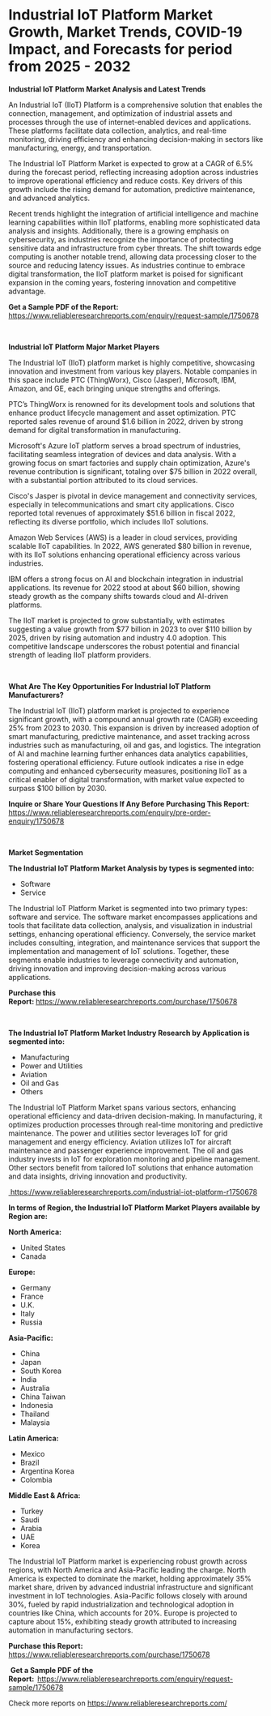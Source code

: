 <p><h1>Industrial IoT Platform Market Growth, Market Trends, COVID-19 Impact, and Forecasts for period from 2025 - 2032</h1></p><p><strong>Industrial IoT Platform Market Analysis and Latest Trends</strong></p>
<p><p>An Industrial IoT (IIoT) Platform is a comprehensive solution that enables the connection, management, and optimization of industrial assets and processes through the use of internet-enabled devices and applications. These platforms facilitate data collection, analytics, and real-time monitoring, driving efficiency and enhancing decision-making in sectors like manufacturing, energy, and transportation.</p><p>The Industrial IoT Platform Market is expected to grow at a CAGR of 6.5% during the forecast period, reflecting increasing adoption across industries to improve operational efficiency and reduce costs. Key drivers of this growth include the rising demand for automation, predictive maintenance, and advanced analytics. </p><p>Recent trends highlight the integration of artificial intelligence and machine learning capabilities within IIoT platforms, enabling more sophisticated data analysis and insights. Additionally, there is a growing emphasis on cybersecurity, as industries recognize the importance of protecting sensitive data and infrastructure from cyber threats. The shift towards edge computing is another notable trend, allowing data processing closer to the source and reducing latency issues. As industries continue to embrace digital transformation, the IIoT platform market is poised for significant expansion in the coming years, fostering innovation and competitive advantage.</p></p>
<p><strong>Get a Sample PDF of the Report:&nbsp;</strong> <a href="https://www.reliableresearchreports.com/enquiry/request-sample/1750678?utm_campaign=3105&utm_medium=2&utm_source=Github&utm_content=ia&utm_term=09032025&utm_id=industrial-iot-platform">https://www.reliableresearchreports.com/enquiry/request-sample/1750678</a></p>
<p>&nbsp;</p>
<p><strong>Industrial IoT Platform Major Market Players</strong></p>
<p><p>The Industrial IoT (IIoT) platform market is highly competitive, showcasing innovation and investment from various key players. Notable companies in this space include PTC (ThingWorx), Cisco (Jasper), Microsoft, IBM, Amazon, and GE, each bringing unique strengths and offerings.</p><p>PTC’s ThingWorx is renowned for its development tools and solutions that enhance product lifecycle management and asset optimization. PTC reported sales revenue of around $1.6 billion in 2022, driven by strong demand for digital transformation in manufacturing.</p><p>Microsoft's Azure IoT platform serves a broad spectrum of industries, facilitating seamless integration of devices and data analysis. With a growing focus on smart factories and supply chain optimization, Azure's revenue contribution is significant, totaling over $75 billion in 2022 overall, with a substantial portion attributed to its cloud services.</p><p>Cisco's Jasper is pivotal in device management and connectivity services, especially in telecommunications and smart city applications. Cisco reported total revenues of approximately $51.6 billion in fiscal 2022, reflecting its diverse portfolio, which includes IIoT solutions.</p><p>Amazon Web Services (AWS) is a leader in cloud services, providing scalable IIoT capabilities. In 2022, AWS generated $80 billion in revenue, with its IIoT solutions enhancing operational efficiency across various industries.</p><p>IBM offers a strong focus on AI and blockchain integration in industrial applications. Its revenue for 2022 stood at about $60 billion, showing steady growth as the company shifts towards cloud and AI-driven platforms.</p><p>The IIoT market is projected to grow substantially, with estimates suggesting a value growth from $77 billion in 2023 to over $110 billion by 2025, driven by rising automation and industry 4.0 adoption. This competitive landscape underscores the robust potential and financial strength of leading IIoT platform providers.</p></p>
<p>&nbsp;</p>
<p><strong>What Are The Key Opportunities For Industrial IoT Platform Manufacturers?</strong></p>
<p><p>The Industrial IoT (IIoT) platform market is projected to experience significant growth, with a compound annual growth rate (CAGR) exceeding 25% from 2023 to 2030. This expansion is driven by increased adoption of smart manufacturing, predictive maintenance, and asset tracking across industries such as manufacturing, oil and gas, and logistics. The integration of AI and machine learning further enhances data analytics capabilities, fostering operational efficiency. Future outlook indicates a rise in edge computing and enhanced cybersecurity measures, positioning IIoT as a critical enabler of digital transformation, with market value expected to surpass $100 billion by 2030.</p></p>
<p><strong>Inquire or Share Your Questions If Any Before Purchasing This Report:</strong> <a href="https://www.reliableresearchreports.com/enquiry/pre-order-enquiry/1750678?utm_campaign=3105&utm_medium=2&utm_source=Github&utm_content=ia&utm_term=09032025&utm_id=industrial-iot-platform">https://www.reliableresearchreports.com/enquiry/pre-order-enquiry/1750678</a></p>
<p>&nbsp;</p>
<p><strong>Market Segmentation</strong></p>
<p><strong>The Industrial IoT Platform Market Analysis by types is segmented into:</strong></p>
<p><ul><li>Software</li><li>Service</li></ul></p>
<p><p>The Industrial IoT Platform Market is segmented into two primary types: software and service. The software market encompasses applications and tools that facilitate data collection, analysis, and visualization in industrial settings, enhancing operational efficiency. Conversely, the service market includes consulting, integration, and maintenance services that support the implementation and management of IoT solutions. Together, these segments enable industries to leverage connectivity and automation, driving innovation and improving decision-making across various applications.</p></p>
<p><strong>Purchase this Report:&nbsp;</strong><a href="https://www.reliableresearchreports.com/purchase/1750678?utm_campaign=3105&utm_medium=2&utm_source=Github&utm_content=ia&utm_term=09032025&utm_id=industrial-iot-platform">https://www.reliableresearchreports.com/purchase/1750678</a></p>
<p>&nbsp;</p>
<p><strong>The Industrial IoT Platform Market Industry Research by Application is segmented into:</strong></p>
<p><ul><li>Manufacturing</li><li>Power and Utilities</li><li>Aviation</li><li>Oil and Gas</li><li>Others</li></ul></p>
<p><p>The Industrial IoT Platform Market spans various sectors, enhancing operational efficiency and data-driven decision-making. In manufacturing, it optimizes production processes through real-time monitoring and predictive maintenance. The power and utilities sector leverages IoT for grid management and energy efficiency. Aviation utilizes IoT for aircraft maintenance and passenger experience improvement. The oil and gas industry invests in IoT for exploration monitoring and pipeline management. Other sectors benefit from tailored IoT solutions that enhance automation and data insights, driving innovation and productivity.</p></p>
<p><a href="https://www.reliableresearchreports.com/industrial-iot-platform-r1750678?utm_campaign=3105&utm_medium=2&utm_source=Github&utm_content=ia&utm_term=09032025&utm_id=industrial-iot-platform">&nbsp;https://www.reliableresearchreports.com/industrial-iot-platform-r1750678</a></p>
<p><strong>In terms of Region, the Industrial IoT Platform Market Players available by Region are:</strong></p>
<p>
    <p> <strong> North America: </strong>
        <ul>
            <li>United States</li>
            <li>Canada</li>
        </ul>
        </p> 
    <p> <strong> Europe: </strong>
        <ul>
            <li>Germany</li>
            <li>France</li>
            <li>U.K.</li>
            <li>Italy</li>
            <li>Russia</li>
        </ul>
        </p> 
    <p> <strong> Asia-Pacific: </strong>
        <ul>
            <li>China</li>
            <li>Japan</li>
            <li>South Korea</li>
            <li>India</li>
            <li>Australia</li>
            <li>China Taiwan</li>
            <li>Indonesia</li>
            <li>Thailand</li>
            <li>Malaysia</li>
        </ul>
        </p> 
    <p> <strong> Latin America: </strong>
        <ul>
            <li>Mexico</li>
            <li>Brazil</li>
            <li>Argentina Korea</li>
            <li>Colombia</li>
        </ul>
        </p> 
    <p> <strong> Middle East & Africa: </strong>
        <ul>
            <li>Turkey</li>
            <li>Saudi</li>
            <li>Arabia</li>
            <li>UAE</li>
            <li>Korea</li>
        </ul>
    </p>
    </p>
<p><p>The Industrial IoT Platform market is experiencing robust growth across regions, with North America and Asia-Pacific leading the charge. North America is expected to dominate the market, holding approximately 35% market share, driven by advanced industrial infrastructure and significant investment in IoT technologies. Asia-Pacific follows closely with around 30%, fueled by rapid industrialization and technological adoption in countries like China, which accounts for 20%. Europe is projected to capture about 15%, exhibiting steady growth attributed to increasing automation in manufacturing sectors.</p></p>
<p><strong>Purchase this Report: </strong><a href="https://www.reliableresearchreports.com/purchase/1750678?utm_campaign=3105&utm_medium=2&utm_source=Github&utm_content=ia&utm_term=09032025&utm_id=industrial-iot-platform">https://www.reliableresearchreports.com/purchase/1750678</a></p>
<p>&nbsp;<strong>Get a Sample PDF of the Report:&nbsp;&nbsp;</strong><a href="https://www.reliableresearchreports.com/enquiry/request-sample/1750678?utm_campaign=3105&utm_medium=2&utm_source=Github&utm_content=ia&utm_term=09032025&utm_id=industrial-iot-platform">https://www.reliableresearchreports.com/enquiry/request-sample/1750678</a></p>
<p><strong></strong></p>
<p>Check more reports on <a href="https://www.reliableresearchreports.com/?utm_campaign=3105&utm_medium=2&utm_source=Github&utm_content=ia&utm_term=09032025&utm_id=industrial-iot-platform">https://www.reliableresearchreports.com/</a></p>